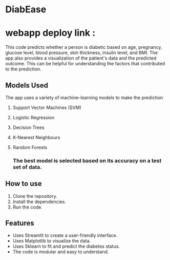 # DiabEase


# webapp deploy link : 

This code predicts whether a person is diabetic based on age, pregnancy, glucose level, blood pressure, skin thickness, insulin level, and BMI. The app also provides a visualization of the patient's data and the predicted outcome. This can be helpful for understanding the factors that contributed to the prediction.

## Models Used
The app uses a variety of machine-learning models to make the prediction 

1. Support Vector Machines (SVM)
2. Logistic Regression
3. Decision Trees
4. K-Nearest Neighbours
5. Random Forests

   ### **The best model is selected based on its accuracy on a test set of data.** ###


## How to use

1. Clone the repository.
2. Install the dependencies.
3. Run the code.

## Features

* Uses Streamlit to create a user-friendly interface.
* Uses Matplotlib to visualize the data.
* Uses Sklearn to fit and predict the diabetes status.
* The code is modular and easy to understand.

